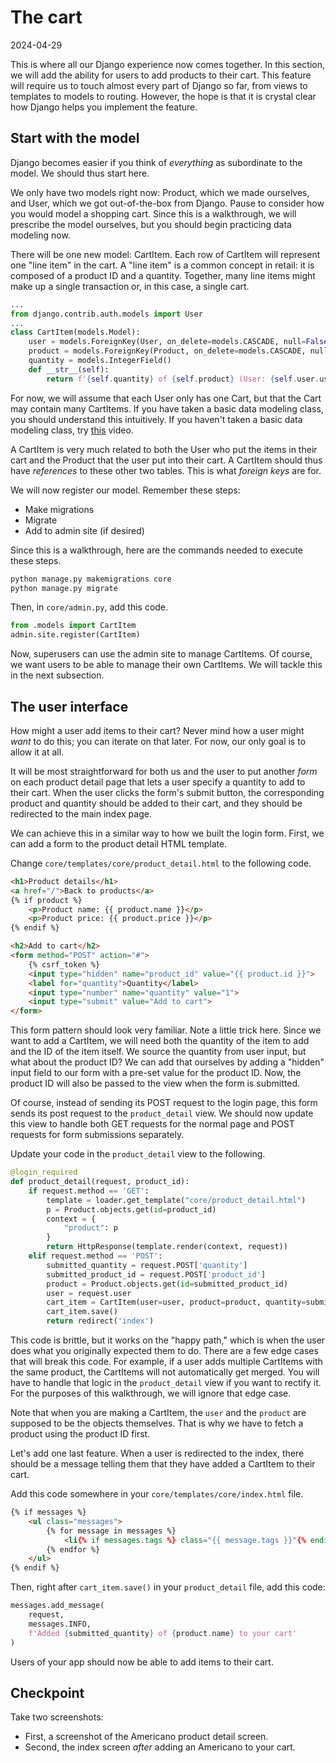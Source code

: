 # The cart

2024-04-29

This is where all our Django experience now comes together. In this section, we will add the ability for users to add products to their cart. This feature will require us to touch almost every part of Django so far, from views to templates to models to routing. However, the hope is that it is crystal clear how Django helps you implement the feature.

## Start with the model

Django becomes easier if you think of _everything_ as subordinate to the model. We should thus start here.

We only have two models right now: Product, which we made ourselves, and User, which we got out-of-the-box from Django. Pause to consider how you would model a shopping cart. Since this is a walkthrough, we will prescribe the model ourselves, but you should begin practicing data modeling now.

There will be one new model: CartItem. Each row of CartItem will represent one "line item" in the cart. A "line item" is a common concept in retail: it is composed of a product ID and a quantity. Together, many line items might make up a single transaction or, in this case, a single cart.

```python
...
from django.contrib.auth.models import User
...
class CartItem(models.Model):
    user = models.ForeignKey(User, on_delete=models.CASCADE, null=False)
    product = models.ForeignKey(Product, on_delete=models.CASCADE, null=False)
    quantity = models.IntegerField()
    def __str__(self):
        return f'{self.quantity} of {self.product} (User: {self.user.username})'
```

For now, we will assume that each User only has one Cart, but that the Cart may contain many CartItems. If you have taken a basic data modeling class, you should understand this intuitively. If you haven't taken a basic data modeling class, try [this](https://www.youtube.com/watch?v=xsg9BDiwiJE) video.

A CartItem is very much related to both the User who put the items in their cart and the Product that the user put into their cart. A CartItem should thus have _references_ to these other two tables. This is what _foreign keys_ are for.

We will now register our model. Remember these steps:

- Make migrations
- Migrate
- Add to admin site (if desired)

Since this is a walkthrough, here are the commands needed to execute these steps.

```bash
python manage.py makemigrations core
python manage.py migrate
```

Then, in `core/admin.py`, add this code.

```python
from .models import CartItem
admin.site.register(CartItem)
```

Now, superusers can use the admin site to manage CartItems. Of course, we want users to be able to manage their own CartItems. We will tackle this in the next subsection.

## The user interface

How might a user add items to their cart? Never mind how a user might _want_ to do this; you can iterate on that later. For now, our only goal is to allow it at all.

It will be most straightforward for both us and the user to put another _form_ on each product detail page that lets a user specify a quantity to add to their cart. When the user clicks the form's submit button, the corresponding product and quantity should be added to their cart, and they should be redirected to the main index page.

We can achieve this in a similar way to how we built the login form. First, we can add a form to the product detail HTML template.

Change `core/templates/core/product_detail.html` to the following code.

```html
<h1>Product details</h1>
<a href="/">Back to products</a>
{% if product %}
    <p>Product name: {{ product.name }}</p>
    <p>Product price: {{ product.price }}</p>
{% endif %}

<h2>Add to cart</h2>
<form method="POST" action="#">
    {% csrf_token %}
    <input type="hidden" name="product_id" value="{{ product.id }}">
    <label for="quantity">Quantity</label>
    <input type="number" name="quantity" value="1">
    <input type="submit" value="Add to cart">
</form>
```

This form pattern should look very familiar. Note a little trick here. Since we want to add a CartItem, we will need both the quantity of the item to add and the ID of the item itself. We source the quantity from user input, but what about the product ID? We can add that ourselves by adding a "hidden" input field to our form with a pre-set value for the product ID. Now, the product ID will also be passed to the view when the form is submitted.

Of course, instead of sending its POST request to the login page, this form sends its post request to the `product_detail` view. We should now update this view to handle both GET requests for the normal page and POST requests for form submissions separately.

Update your code in the `product_detail` view to the following.

```python
@login_required
def product_detail(request, product_id):
    if request.method == 'GET':
        template = loader.get_template("core/product_detail.html")
        p = Product.objects.get(id=product_id)
        context = {
            "product": p
        }
        return HttpResponse(template.render(context, request))
    elif request.method == 'POST':
        submitted_quantity = request.POST['quantity']
        submitted_product_id = request.POST['product_id']
        product = Product.objects.get(id=submitted_product_id)
        user = request.user
        cart_item = CartItem(user=user, product=product, quantity=submitted_quantity)
        cart_item.save()
        return redirect('index')
```

This code is brittle, but it works on the "happy path," which is when the user does what you originally expected them to do. There are a few edge cases that will break this code. For example, if a user adds multiple CartItems with the same product, the CartItems will not automatically get merged. You will have to handle that logic in the `product_detail` view if you want to rectify it. For the purposes of this walkthrough, we will ignore that edge case.

Note that when you are making a CartItem, the `user` and the `product` are supposed to be the objects themselves. That is why we have to fetch a product using the product ID first.

Let's add one last feature. When a user is redirected to the index, there should be a message telling them that they have added a CartItem to their cart.

Add this code somewhere in your `core/templates/core/index.html` file.

```html
{% if messages %}
    <ul class="messages">
        {% for message in messages %}
            <li{% if messages.tags %} class="{{ message.tags }}"{% endif %}>{{ message }}</li>
        {% endfor %}
    </ul>
{% endif %}
```

Then, right after `cart_item.save()` in your `product_detail` file, add this code:

```python
messages.add_message(
    request,
    messages.INFO,
    f'Added {submitted_quantity} of {product.name} to your cart'
)
```

Users of your app should now be able to add items to their cart.

## Checkpoint

Take two screenshots:

- First, a screenshot of the Americano product detail screen.
- Second, the index screen _after_ adding an Americano to your cart.
